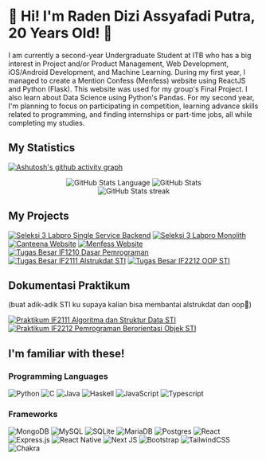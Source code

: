 

<!--
**DiziASP/DiziASP** is a ✨ _special_ ✨ repository because its `README.md` (this file) appears on your GitHub profile.

Here are some ideas to get you started:

- 🔭 I’m currently working on ...
- 🌱 I’m currently learning ...
- 👯 I’m looking to collaborate on ...
- 🤔 I’m looking for help with ...
- 💬 Ask me about ...
- 📫 How to reach me: ...
- 😄 Pronouns: ...
- ⚡ Fun fact: ...
-->

# 👋 Hi! I'm Raden Dizi Assyafadi Putra, 20 Years Old! 🤚

I am currently a second-year Undergraduate Student at ITB who has a big interest in Project and/or Product Management, Web Development, iOS/Android Development, and Machine Learning. 
During my first year, I managed to create a Mention Confess (Menfess) website using ReactJS and Python (Flask). This website was used for my group's Final Project. I also learn about Data Science using Python's Pandas.
For my second year, I'm planning to focus on participating in competition, learning advance skills related to programming, and finding internships or part-time jobs, all while completing my studies.

## My Statistics
[![Ashutosh's github activity graph](https://github-readme-activity-graph.vercel.app/graph?username=DiziASP&theme=xcode)](https://github.com/ashutosh00710/github-readme-activity-graph)
<div align="middle">
  <img src="https://github-readme-stats-sigma-five.vercel.app/api/top-langs/?username=diziasp&langs_count=8&layout=compact&theme=dracula&hide=Jupyter%20Notebook&custom_title=Most%20used%20languages" alt="GitHub Stats Language">
 <img src="https://github-readme-stats-sigma-five.vercel.app/api?username=DiziASP&show_icons=true&count_private=true&theme=dracula&include_all_commits=true&custom_title=My%20Stats" alt="GitHub Stats">
  <div>
  <img src="https://github-readme-streak-stats.herokuapp.com/?user=DiziASP&theme=dracula&hide_border=false" alt="GitHub Stats streak">
</div>
</div>

## My Projects
[![Seleksi 3 Labpro Single Service Backend](https://github-readme-stats-sigma-five.vercel.app/api/pin/?username=diziasp&theme=vision-friendly-dark&repo=seleksi-3-labpro-ss-be)](https://github.com/DiziASP/seleksi-3-labpro-ss-be)
[![Seleksi 3 Labpro Monolith](https://github-readme-stats-sigma-five.vercel.app/api/pin/?username=diziasp&theme=vision-friendly-dark&repo=seleksi-3-labpro-monolith)](https://github.com/DiziASP/seleksi-3-labpro-monolith)
[![Canteena Website](https://github-readme-stats-sigma-five.vercel.app/api/pin/?username=diziasp&theme=vision-friendly-dark&repo=canteena)](https://github.com/DiziASP/canteena)
[![Menfess Website](https://github-readme-stats-sigma-five.vercel.app/api/pin/?username=diziasp&theme=vision-friendly-dark&repo=nextfrontend-menfess)](https://github.com/DiziASP/nextfrontend-menfess)
[![Tugas Besar IF1210 Dasar Pemrograman](https://github-readme-stats-sigma-five.vercel.app/api/pin/?username=diziasp&theme=vision-friendly-dark&repo=Tubes-Daspro---BNMO)](https://github.com/DiziASP/Tubes-Daspro---BNMO)
[![Tugas Besar IF2111 Alstrukdat STI](https://github-readme-stats-sigma-five.vercel.app/api/pin/?username=diziasp&theme=vision-friendly-dark&repo=IF2111_TB2_01)](https://github.com/DiziASP/IF2111_TB2_01)
[![Tugas Besar IF2212 OOP STI](https://github-readme-stats-sigma-five.vercel.app/api/pin/?username=diziasp&theme=vision-friendly-dark&repo=Tugas-Besar-IF2212-Pemrograman-Berorientasi-Objek-2023)](https://github.com/DiziASP/Tugas-Besar-IF2212-Pemrograman-Berorientasi-Objek-2023)

## Dokumentasi Praktikum 
(buat adik-adik STI ku supaya kalian bisa membantai alstrukdat dan oop🫶)

[![Praktikum IF2111 Algoritma dan Struktur Data STI](https://github-readme-stats-sigma-five.vercel.app/api/pin/?username=diziasp&theme=vision-friendly-dark&repo=Praktikum-Alstrukdat-STI-IF2111)](https://github.com/DiziASP/Praktikum-Alstrukdat-STI-IF2111)
[![Praktikum IF2212 Pemrograman Berorientasi Objek STI](https://github-readme-stats-sigma-five.vercel.app/api/pin/?username=diziasp&theme=vision-friendly-dark&repo=Praktikum--Pemrograman-Berorientasi-Objek-STI-IF2212-2022-2023)](https://github.com/DiziASP/Praktikum--Pemrograman-Berorientasi-Objek-STI-IF2212-2022-2023)


## I'm familiar with these!
### Programming Languages
 ![Python](https://img.shields.io/badge/Python-14354C?style=for-the-badge&logo=python)
 ![C](https://img.shields.io/badge/C-00599C?style=for-the-badge&logo=c&logoColor=black)
 ![Java](https://img.shields.io/badge/Java-ED8B00?style=for-the-badge&logo=java&logoColor=black)
 ![Haskell](https://img.shields.io/badge/Haskell-5e5086?style=for-the-badge&logo=haskell&logoColor=black)
 ![JavaScript](https://img.shields.io/badge/JavaScript-F7DF1E?style=for-the-badge&logo=javascript&logoColor=black)
 ![Typescript](https://img.shields.io/badge/TypeScript-007ACC?style=for-the-badge&logo=typescript&logoColor=black)
 
 ### Frameworks
![MongoDB](https://img.shields.io/badge/MongoDB-%234ea94b.svg?style=for-the-badge&logo=mongodb&logoColor=white)
![MySQL](https://img.shields.io/badge/mysql-%2300f.svg?style=for-the-badge&logo=mysql&logoColor=white) 
![SQLite](https://img.shields.io/badge/sqlite-%2307405e.svg?style=for-the-badge&logo=sqlite&logoColor=white) 
![MariaDB](https://img.shields.io/badge/MariaDB-003545?style=for-the-badge&logo=mariadb&logoColor=white) 
![Postgres](https://img.shields.io/badge/postgres-%23316192.svg?style=for-the-badge&logo=postgresql&logoColor=white)
 ![React](https://img.shields.io/badge/React-20232A?style=for-the-badge&logo=react&logoColor=61DAFB)
 ![Express.js](https://img.shields.io/badge/express.js-%23404d59.svg?style=for-the-badge&logo=express&logoColor=%2361DAFB)
 ![React Native](https://img.shields.io/badge/react_native-%2320232a.svg?style=for-the-badge&logo=react&logoColor=%2361DAFB)
 ![Next JS](https://img.shields.io/badge/Next-black?style=for-the-badge&logo=next.js&logoColor=white)
 ![Bootstrap](https://img.shields.io/badge/Bootstrap-563D7C?style=for-the-badge&logo=bootstrap&logoColor=white)
 ![TailwindCSS](https://img.shields.io/badge/tailwindcss-%2338B2AC.svg?style=for-the-badge&logo=tailwind-css&logoColor=white)
 ![Chakra](https://img.shields.io/badge/chakra-%234ED1C5.svg?style=for-the-badge&logo=chakraui&logoColor=white)
